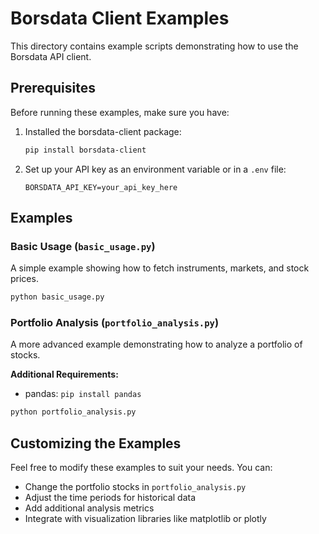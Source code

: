 # Borsdata Client Examples

This directory contains example scripts demonstrating how to use the Borsdata API client.

## Prerequisites

Before running these examples, make sure you have:

1. Installed the borsdata-client package:

   ```bash
   pip install borsdata-client
   ```

2. Set up your API key as an environment variable or in a `.env` file:
   ```
   BORSDATA_API_KEY=your_api_key_here
   ```

## Examples

### Basic Usage (`basic_usage.py`)

A simple example showing how to fetch instruments, markets, and stock prices.

```bash
python basic_usage.py
```

### Portfolio Analysis (`portfolio_analysis.py`)

A more advanced example demonstrating how to analyze a portfolio of stocks.

**Additional Requirements:**

- pandas: `pip install pandas`

```bash
python portfolio_analysis.py
```

## Customizing the Examples

Feel free to modify these examples to suit your needs. You can:

- Change the portfolio stocks in `portfolio_analysis.py`
- Adjust the time periods for historical data
- Add additional analysis metrics
- Integrate with visualization libraries like matplotlib or plotly
